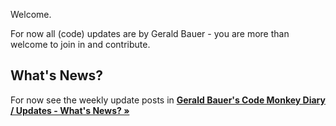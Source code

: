 Welcome.

For now all (code) updates are by Gerald Bauer - you are more than welcome to join in and contribute.


## What's News?

For now see the weekly update posts in [**Gerald Bauer's Code Monkey Diary / Updates - What's News? »**](https://geraldb.github.io/)  



